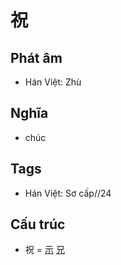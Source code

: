 # 祝

## Phát âm
* Hán Việt: Zhù

## Nghĩa
* chúc

## Tags
* Hán Việt: Sơ cấp//24

## Cấu trúc
* 祝 = [示](示.md) [兄](兄.md)

<script>window.HANZI_FIELD='祝';</script>
